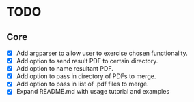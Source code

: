 # TODO

## Core

- [x] Add argparser to allow user to exercise chosen functionality.
- [x] Add option to send result PDF to certain directory.
- [x] Add option to name resultant PDF.
- [x] Add option to pass in directory of PDFs to merge.
- [x] Add option to pass in list of .pdf files to merge.
- [x] Expand README.md with usage tutorial and examples
